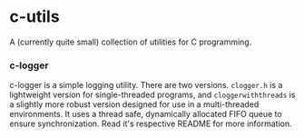 # c-utils

A (currently quite small) collection of utilities for C programming.

### c-logger

c-logger is a simple logging utility. There are two versions. `clogger.h` is a lightweight version for single-threaded programs, and `cloggerwiththreads` is a slightly more robust version designed for use in a multi-threaded environments. It uses a thread safe, dynamically allocated FIFO queue to ensure synchronization. Read it's respective README for more information.